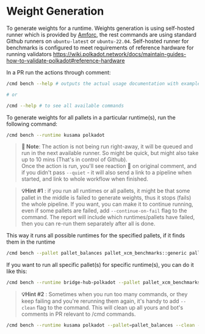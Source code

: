 # Weight Generation

To generate weights for a runtime. 
Weights generation is using self-hosted runner which is provided by [Amforc](https://amforc.com/), the rest commands are using standard Github runners on `ubuntu-latest` or `ubuntu-22.04`.
Self-hosted runner for benchmarks is configured to meet requirements of reference hardware for running validators https://wiki.polkadot.network/docs/maintain-guides-how-to-validate-polkadot#reference-hardware

In a PR run the actions through comment:

```sh
/cmd bench --help # outputs the actual usage documentation with examples and supported runtimes

# or

/cmd --help # to see all available commands
```

To generate weights for all pallets in a particular runtime(s), run the following command:
```sh
/cmd bench --runtime kusama polkadot
```

> **📝 Note**: The action is not being run right-away, it will be queued and run in the next available runner. So might be quick, but might also take up to 10 mins (That's in control of Github).  
Once the action is run, you'll see reaction 👀 on original comment, and if you didn't pass `--quiet` - it will also send a link to a pipeline when started, and link to whole workflow when finished.

> **💡Hint #1** : if you run all runtimes or all pallets, it might be that some pallet in the middle is failed to generate weights, thus it stops (fails) the whole pipeline. 
> If you want, you can make it to continue running, even if some pallets are failed, add `--continue-on-fail` flag to the command. The report will include which runtimes/pallets have failed, then you can re-run them separately after all is done. 

This way it runs all possible runtimes for the specified pallets, if it finds them in the runtime
```sh 
/cmd bench --pallet pallet_balances pallet_xcm_benchmarks::generic pallet_xcm_benchmarks::fungible
```

If you want to run all specific pallet(s) for specific runtime(s), you can do it like this:
```sh
/cmd bench --runtime bridge-hub-polkadot --pallet pallet_xcm_benchmarks::generic pallet_xcm_benchmarks::fungible
```


> **💡Hint #2** : Sometimes when you run too many commands, or they keep failing and you're rerunning them again, it's handy to add `--clean` flag to the command. This will clean up all yours and bot's comments in PR relevant to /cmd commands.

```sh
/cmd bench --runtime kusama polkadot --pallet=pallet_balances --clean --continue-on-fail
```
